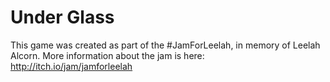 Under Glass
=====
This game was created as part of the #JamForLeelah, in memory of Leelah Alcorn. More information about the jam is here: http://itch.io/jam/jamforleelah